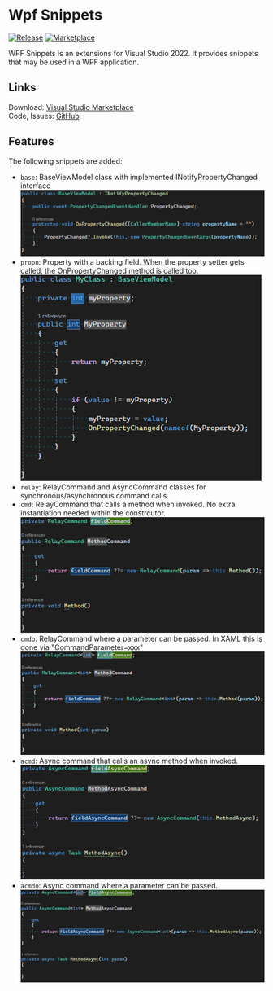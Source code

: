 # Wpf Snippets
[![Release](https://github.com/niklashempel/WpfSnippets/actions/workflows/release-pipeline.yml/badge.svg?branch=main)](https://github.com/niklashempel/WpfSnippets/actions/workflows/release-pipeline.yml)  [![Marketplace](https://vsmarketplacebadge.apphb.com/version/niklashempel.WpfSnippets.svg)](https://marketplace.visualstudio.com/items?itemName=niklashempel.WpfSnippets)<br/>

WPF Snippets is an extensions for Visual Studio 2022. It provides snippets that may be used in a WPF application.

<h2>Links</h2>
Download: <a title="Visual Studio Marketplace" href="https://marketplace.visualstudio.com/items?itemName=niklashempel.WpfSnippets" target="_blank">Visual Studio Marketplace</a> <br />
Code, Issues: <a title="GitHub" href="https://github.com/niklashempel/WpfSnippets" target="_blank">GitHub</a> <br />

<h2>Features</h2>

The following snippets are added:

- `base`: BaseViewModel class with implemented INotifyPropertyChanged interface
![base snippet](https://github.com/niklashempel/WpfSnippets/blob/main/images/base.png)
- `propn`: Property with a backing field. When the property setter gets called, the OnPropertyChanged method is called too.
![propn snippet](https://github.com/niklashempel/WpfSnippets/blob/main/images/propn.png)
- `relay`: RelayCommand and AsyncCommand classes for synchronous/asynchronous command calls
- `cmd`: RelayCommand that calls a method when invoked. No extra instantiation needed within the constrcutor.
![cmd snippet](https://github.com/niklashempel/WpfSnippets/blob/main/images/cmd.png)
- `cmdo`: RelayCommand where a parameter can be passed. In XAML this is done via "CommandParameter=xxx"
![cmdo snippet](https://github.com/niklashempel/WpfSnippets/blob/main/images/cmdo.png)
- `acmd`: Async command that calls an async method when invoked.
![acmd snippet](https://github.com/niklashempel/WpfSnippets/blob/main/images/acmd.png)
- `acmdo`: Async command where a parameter can be passed.
![acmdo snippet](https://github.com/niklashempel/WpfSnippets/blob/main/images/acmdo.png)
